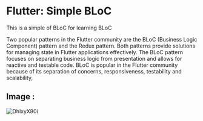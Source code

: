 # Flutter: Simple BLoC
This is a simple of BLoC for learning BLoC

Two popular patterns in the Flutter community are the BLoC (Business Logic Component) pattern and the Redux pattern. Both patterns provide solutions for managing state in Flutter applications effectively.
The BLoC pattern focuses on separating business logic from presentation and allows for reactive and testable code.
BLoC is popular in the Flutter community because of its separation of concerns, responsiveness, testability and scalability,


## Image :
![DhlxyX80i](https://github.com/bardlur/Simple_BLoC/assets/138980378/72292b8e-556c-46e0-8528-228b7dc0d1db)
